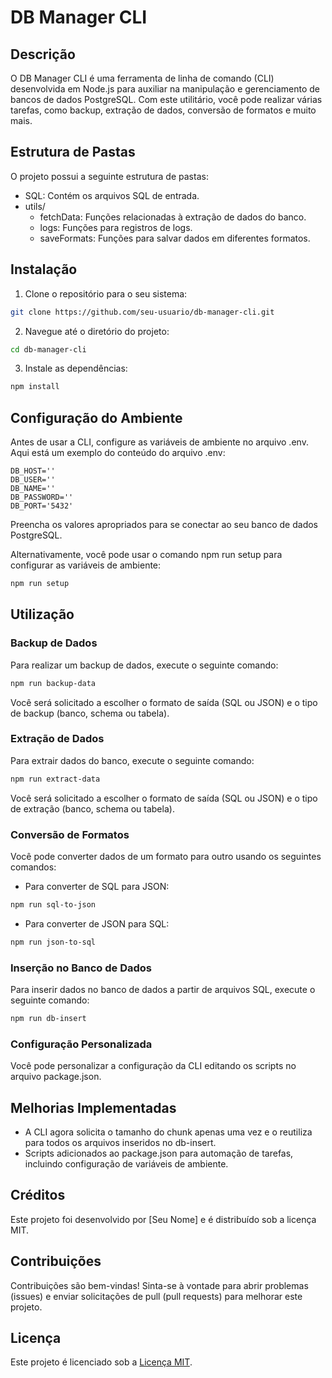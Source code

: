 # DB Manager CLI

## Descrição

O DB Manager CLI é uma ferramenta de linha de comando (CLI) desenvolvida em Node.js para auxiliar na manipulação e gerenciamento de bancos de dados PostgreSQL. Com este utilitário, você pode realizar várias tarefas, como backup, extração de dados, conversão de formatos e muito mais.

## Estrutura de Pastas

O projeto possui a seguinte estrutura de pastas:

- SQL: Contém os arquivos SQL de entrada.
- utils/
  - fetchData: Funções relacionadas à extração de dados do banco.
  - logs: Funções para registros de logs.
  - saveFormats: Funções para salvar dados em diferentes formatos.

## Instalação

1. Clone o repositório para o seu sistema:

```bash
git clone https://github.com/seu-usuario/db-manager-cli.git
```

2. Navegue até o diretório do projeto:

```bash
cd db-manager-cli
```

3. Instale as dependências:

```bash
npm install
```

## Configuração do Ambiente

Antes de usar a CLI, configure as variáveis de ambiente no arquivo .env. Aqui está um exemplo do conteúdo do arquivo .env:

```env
DB_HOST=''
DB_USER=''
DB_NAME=''
DB_PASSWORD=''
DB_PORT='5432'
```

Preencha os valores apropriados para se conectar ao seu banco de dados PostgreSQL.

Alternativamente, você pode usar o comando npm run setup para configurar as variáveis de ambiente:

```bash
npm run setup
```

## Utilização

### Backup de Dados

Para realizar um backup de dados, execute o seguinte comando:

```bash
npm run backup-data
```

Você será solicitado a escolher o formato de saída (SQL ou JSON) e o tipo de backup (banco, schema ou tabela).

### Extração de Dados

Para extrair dados do banco, execute o seguinte comando:

```bash
npm run extract-data
```

Você será solicitado a escolher o formato de saída (SQL ou JSON) e o tipo de extração (banco, schema ou tabela).

### Conversão de Formatos

Você pode converter dados de um formato para outro usando os seguintes comandos:

- Para converter de SQL para JSON:

```bash
npm run sql-to-json
```

- Para converter de JSON para SQL:

```bash
npm run json-to-sql
```

### Inserção no Banco de Dados

Para inserir dados no banco de dados a partir de arquivos SQL, execute o seguinte comando:

```bash
npm run db-insert
```

### Configuração Personalizada

Você pode personalizar a configuração da CLI editando os scripts no arquivo package.json.

## Melhorias Implementadas

- A CLI agora solicita o tamanho do chunk apenas uma vez e o reutiliza para todos os arquivos inseridos no db-insert.
- Scripts adicionados ao package.json para automação de tarefas, incluindo configuração de variáveis de ambiente.

## Créditos

Este projeto foi desenvolvido por [Seu Nome] e é distribuído sob a licença MIT.

## Contribuições

Contribuições são bem-vindas! Sinta-se à vontade para abrir problemas (issues) e enviar solicitações de pull (pull requests) para melhorar este projeto.

## Licença

Este projeto é licenciado sob a [Licença MIT](LICENSE).
